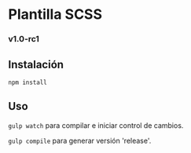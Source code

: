# Plantilla SCSS

### v1.0-rc1

## Instalación

`npm install`


## Uso

`gulp watch` para compilar e iniciar control de cambios.

`gulp compile` para generar versión 'release'.
